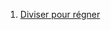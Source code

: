 1. [Diviser pour régner](../3.1_Diviser_pour_regner/cours/) 
<!-- 2. [Programmation dynamique](../3.2_Programmation_dynamique/cours/)
 3. [Recherche textuelle](../3.3_Recherche_textuelle/cours/) -->
